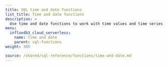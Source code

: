 ```yaml
---
title: SQL time and date functions
list_title: Time and date functions
description: >
  Use time and date functions to work with time values and time series data.
menu:
  influxdb3_cloud_serverless:
    name: Time and date
    parent: sql-functions    
weight: 305

source: /shared/sql-reference/functions/time-and-date.md
---
```


<!-- 
The content of this page is at /content/shared/sql-reference/functions/time-and-date.md
-->
